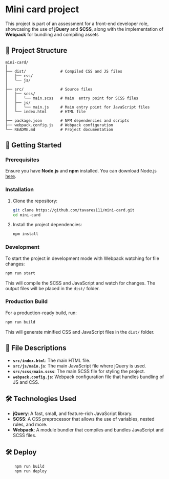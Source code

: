 
# Mini card project

This project is part of an assessment for a front-end developer role, showcasing the use of **jQuery** and **SCSS**, along with the implementation of **Webpack** for bundling and compiling assets

## 📂 Project Structure

```
mini-card/
│
├── dist/               # Compiled CSS and JS files
│   ├── css/
│   └── js/
│
├── src/                # Source files
│   ├── scss/
│   │   └── main.scss   # Main  entry point for SCSS files
│   ├── js/
│   │   └── main.js     # Main entry point for JavaScript files
│   └── index.html      # HTML file
│
├── package.json        # NPM dependencies and scripts
├── webpack.config.js   # Webpack configuration
└── README.md           # Project documentation
```

## 🚀 Getting Started

### Prerequisites

Ensure you have **Node.js** and **npm** installed. You can download Node.js [here](https://nodejs.org/).

### Installation

1. Clone the repository:

    ```bash
    git clone https://github.com/tavares111/mini-card.git
    cd mini-card
    ```

2. Install the project dependencies:

    ```bash
    npm install
    ```

### Development

To start the project in development mode with Webpack watching for file changes:

```bash
npm run start
```

This will compile the SCSS and JavaScript and watch for changes. The output files will be placed in the `dist/` folder.

### Production Build

For a production-ready build, run:

```bash
npm run build
```

This will generate minified CSS and JavaScript files in the `dist/` folder.

## 📄 File Descriptions

- **`src/index.html`**: The main HTML file.
- **`src/js/main.js`**: The main JavaScript file where jQuery is used.
- **`src/scss/main.scss`**: The main SCSS file for styling the project.
- **`webpack.config.js`**: Webpack configuration file that handles bundling of JS and CSS.

## 🛠️ Technologies Used

- **jQuery**: A fast, small, and feature-rich JavaScript library.
- **SCSS**: A CSS preprocessor that allows the use of variables, nested rules, and more.
- **Webpack**: A module bundler that compiles and bundles JavaScript and SCSS files.

## 🛠️ Deploy

```bash
    npm run build
    npm run deploy
```

